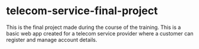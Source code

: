 # telecom-service-final-project
This is the final project made during the course of the training. This is a basic web app created for a telecom service provider where a customer can register and manage account details.
